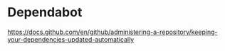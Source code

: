 # Dependabot

https://docs.github.com/en/github/administering-a-repository/keeping-your-dependencies-updated-automatically
